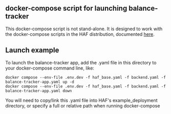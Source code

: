 ## docker-compose script for launching balance-tracker

This docker-compose script is not stand-alone.  It is designed to work with the docker-compose scripts
in the HAF distribution, documented [here](https://gitlab.syncad.com/hive/haf/-/blob/develop/example_deployment/README.md).

## Launch example
To launch the balance-tracker app, add the .yaml file in this directory to your docker-compose command line, like:
```SH
docker compose --env-file .env.dev -f haf_base.yaml -f backend.yaml -f balance-tracker-app.yaml up -d
docker compose --env-file .env.dev -f haf_base.yaml -f backend.yaml -f balance-tracker-app.yaml down
```

You will need to copy/link this .yaml file into HAF's example_deployment directory, or specify a full or relative 
path when running docker-compose
